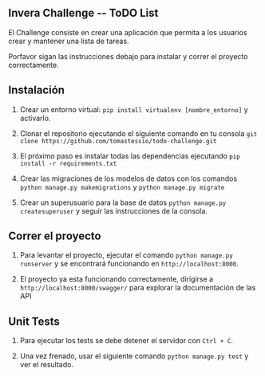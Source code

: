 
## Invera Challenge -- ToDO List

El Challenge consiste en crear una aplicación que permita a los usuarios crear y mantener una lista de tareas.

Porfavor sigan las instrucciones debajo para instalar y correr el proyecto correctamente.

## Instalación

1. Crear un entorno virtual: `pip install virtualenv [nombre_entorno]` y activarlo.

2. Clonar el repositorio ejecutando el siguiente comando en tu consola `git clone https://github.com/tomastessio/todo-challenge.git`

3. El próximo paso es instalar todas las dependencias ejecutando `pip install -r requirements.txt`

4. Crear las migraciones de los modelos de datos con los comandos `python manage.py makemigrations` y `python manage.py migrate` 

5. Crear un superusuario para la base de datos `python manage.py createsuperuser` y seguir las instrucciones de la consola.


## Correr el proyecto

1. Para levantar el proyecto, ejecutar el comando `python manage.py runserver` y se encontrará funcionando en `http://localhost:8000`.

2. El proyecto ya esta funcionando correctamente, dirigirse a  `http://localhost:8000/swagger/` para explorar la documentación de las API

## Unit Tests

1. Para ejecutar los tests se debe detener el servidor con `Ctrl + C`.

2. Una vez frenado, usar el siguiente comando `python manage.py test` y ver el resultado.